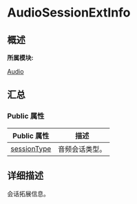 # AudioSessionExtInfo


## **概述**

**所属模块:**

[Audio](_audio.md)


## **汇总**


### Public 属性

  | Public&nbsp;属性 | 描述 | 
| -------- | -------- |
| [sessionType](_audio.md#sessiontype) | 音频会话类型。 | 


## **详细描述**

会话拓展信息。
